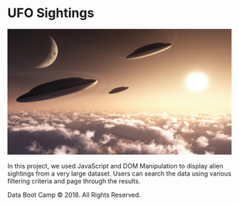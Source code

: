 # UFO Sightings
![static/images/ufo_55459.jpg](static/images/ufo_55459.jpg)

In this project, we used JavaScript and DOM Manipulation to display alien sightings from a very large dataset. Users can search the data using various filtering criteria and page through the results.


Data Boot Camp © 2018. All Rights Reserved.

